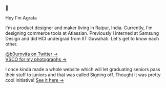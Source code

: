 🦋

Hey I'm Agrata

I'm a product designer and maker living in Raipur, India. Currently, I'm designing commerce tools at Atlassian. Previously I interned at Samsung Design and did HCI undergrad from IIT Guwahati. Let's get to know each other. 


[@b0urnvita on Twitter &rarr;](https://twitter.com/b0urnvita) </br>
[VSCO for my photographs &rarr;](https://vsco.co/agratapatel) </br>


I once kinda made a whole website which will let graduating seniors pass their stuff to  juniors and that was called Signing off. Thought it was pretty cool initiative! [See it here &rarr;](https://www.signingoff.webflow.io)




<!--
**agratapatel/agratapatel** is a ✨ _special_ ✨ repository because its `README.md` (this file) appears on your GitHub profile.

Here are some ideas to get you started:

- 🔭 I’m currently working on ...
- 🌱 I’m currently learning ...
- 👯 I’m looking to collaborate on ...
- 🤔 I’m looking for help with ...
- 💬 Ask me about ...
- 📫 How to reach me: ...
- 😄 Pronouns: ...
- ⚡ Fun fact: ...
-->
